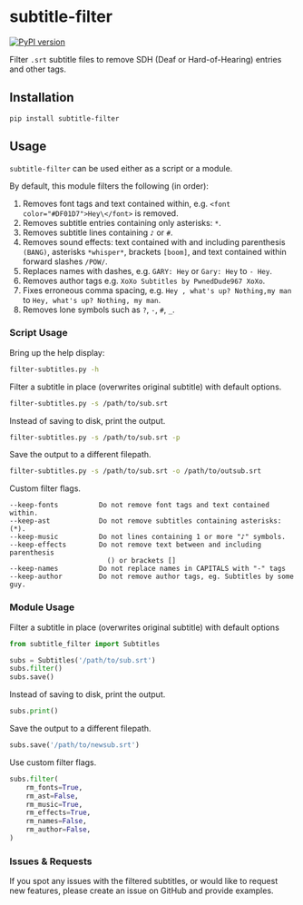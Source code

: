 # subtitle-filter
[![PyPI version](https://badge.fury.io/py/subtitle-filter.svg)](https://badge.fury.io/py/subtitle-filter)

Filter `.srt` subtitle files to remove SDH (Deaf or Hard-of-Hearing) entries and other tags.

## Installation
```
pip install subtitle-filter
```

## Usage
`subtitle-filter` can be used either as a script or a module.

By default, this module filters the following (in order):

1. Removes font tags and text contained within, e.g. `<font color="#DF01D7">Hey\</font>` is removed.
2. Removes subtitle entries containing only asterisks: `*`.
3. Removes subtitle lines containing `♪` or `#`.
4. Removes sound effects: text contained with and including parenthesis `(BANG)`, asterisks `*whisper*`, brackets `[boom]`, and text contained within forward slashes `/POW/`.
5. Replaces names with dashes, e.g. `GARY: Hey` or `Gary: Hey` to `- Hey`.
6. Removes author tags e.g. `XoXo Subtitles by PwnedDude967 XoXo`.
7. Fixes erroneous comma spacing, e.g. `Hey , what's up? Nothing,my man` to `Hey, what's up? Nothing, my man`.
8. Removes lone symbols such as `?`, `-`, `#`, `_`.

### Script Usage
Bring up the help display:
```bash
filter-subtitles.py -h
```

Filter a subtitle in place (overwrites original subtitle) with default options.
```bash
filter-subtitles.py -s /path/to/sub.srt
```

Instead of saving to disk, print the output.
```bash
filter-subtitles.py -s /path/to/sub.srt -p
```

Save the output to a different filepath.
```bash
filter-subtitles.py -s /path/to/sub.srt -o /path/to/outsub.srt
```

Custom filter flags.
```
--keep-fonts          Do not remove font tags and text contained within.
--keep-ast            Do not remove subtitles containing asterisks: (*).
--keep-music          Do not lines containing 1 or more "♪" symbols.
--keep-effects        Do not remove text between and including parenthesis
                        () or brackets []
--keep-names          Do not replace names in CAPITALS with "-" tags
--keep-author         Do not remove author tags, eg. Subtitles by some guy.
```

### Module Usage
Filter a subtitle in place (overwrites original subtitle) with default options
```python
from subtitle_filter import Subtitles

subs = Subtitles('/path/to/sub.srt')
subs.filter()
subs.save()
```
Instead of saving to disk, print the output.
```python
subs.print()
```
Save the output to a different filepath.
```python
subs.save('/path/to/newsub.srt')
```

Use custom filter flags.
```python
subs.filter(
    rm_fonts=True,
    rm_ast=False,
    rm_music=True,
    rm_effects=True,
    rm_names=False,
    rm_author=False,
)
```

### Issues & Requests

If you spot any issues with the filtered subtitles, or would like to request new features, please create an issue on GitHub and provide examples.
